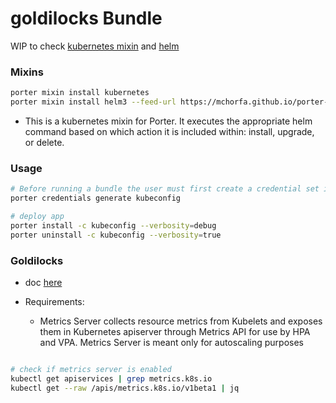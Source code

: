 # goldilocks  Bundle

WIP to check [kubernetes mixin](https://porter.sh/mixins/kubernetes/#examples) and [helm](https://porter.sh/mixins/helm3/)

### Mixins

```bash
porter mixin install kubernetes
porter mixin install helm3 --feed-url https://mchorfa.github.io/porter-helm3/atom.xml
```
* This is a kubernetes mixin for Porter. It executes the appropriate helm command based on which action it is included within: install, upgrade, or delete.

### Usage
```bash
# Before running a bundle the user must first create a credential set i.e. kubeconfig 
porter credentials generate kubeconfig

# deploy app
porter install -c kubeconfig --verbosity=debug
porter uninstall -c kubeconfig --verbosity=true
```

### Goldilocks

* doc [here](https://goldilocks.docs.fairwinds.com/installation/#requirements)

* Requirements:
    - Metrics Server collects resource metrics from Kubelets and exposes them in Kubernetes apiserver through Metrics API for use by HPA and VPA. Metrics Server is meant only for autoscaling purposes
```bash

# check if metrics server is enabled
kubectl get apiservices | grep metrics.k8s.io
kubectl get --raw /apis/metrics.k8s.io/v1beta1 | jq
```
